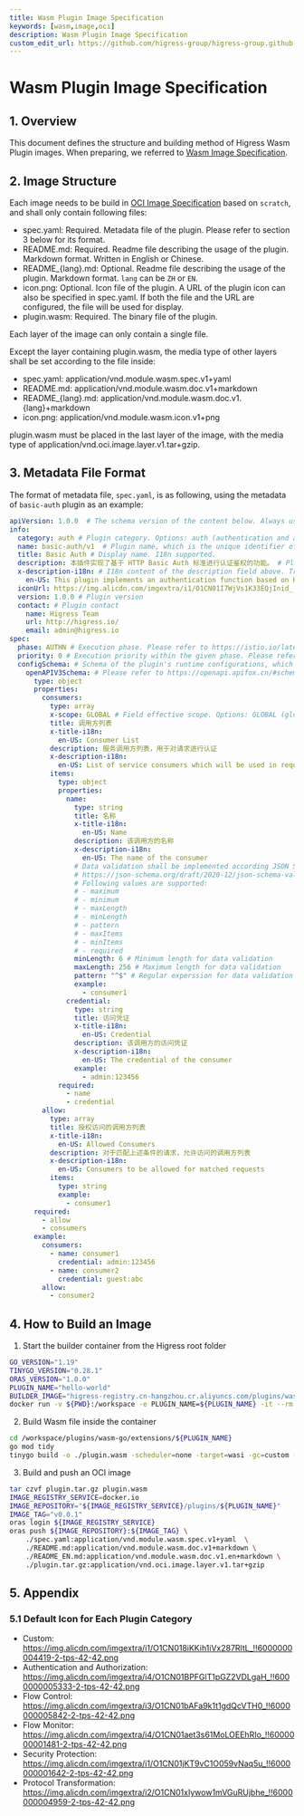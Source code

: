 ```yaml
---
title: Wasm Plugin Image Specification
keywords: [wasm,image,oci]
description: Wasm Plugin Image Specification
custom_edit_url: https://github.com/higress-group/higress-group.github.io/blob/main/i18n/en-us/docusaurus-plugin-content-docs/current/user/wasm-image-spec.md
---
```


# Wasm Plugin Image Specification

## 1. Overview

This document defines the structure and building method of Higress Wasm Plugin images. When preparing, we referred to [Wasm Image Specification](https://github.com/solo-io/wasm/blob/master/spec/spec-compat.md).

## 2. Image Structure

Each image needs to be build in [OCI Image Specification](https://github.com/opencontainers/image-spec) based on `scratch`, and shall only contain following files:

- spec.yaml: Required. Metadata file of the plugin. Please refer to section 3 below for its format.
- README.md: Required. Readme file describing the usage of the plugin. Markdown format. Written in English or Chinese.
- README_{lang}.md: Optional. Readme file describing the usage of the plugin. Markdown format. `lang` can be `ZH` or `EN`.
- icon.png: Optional. Icon file of the plugin. A URL of the plugin icon can also be specified in spec.yaml. If both the file and the URL are configured, the file will be used for display.
- plugin.wasm: Required. The binary file of the plugin.

Each layer of the image can only contain a single file.

Except the layer containing plugin.wasm, the media type of other layers shall be set according to the file inside:

- spec.yaml: application/vnd.module.wasm.spec.v1+yaml 
- README.md: application/vnd.module.wasm.doc.v1+markdown
- README_{lang}.md: application/vnd.module.wasm.doc.v1.{lang}+markdown
- icon.png: application/vnd.module.wasm.icon.v1+png

plugin.wasm must be placed in the last layer of the image, with the media type of application/vnd.oci.image.layer.v1.tar+gzip.

## 3. Metadata File Format

The format of metadata file, `spec.yaml`, is as following, using the metadata of `basic-auth` plugin as an example:

```yaml
apiVersion: 1.0.0  # The schema version of the content below. Always use to 1.0.0 for now.
info:
  category: auth # Plugin category. Options: auth (authentication and authorization), security (security protection), protocol (protocol transformation), flow-control, flow-monitor,custom
  name: basic-auth/v1  # Plugin name, which is the unique identifier of the plugin. It is recommended to add a version suffix, such as "/v1", just in case an incompatible upgrade in the future.
  title: Basic Auth # Display name. I18n supported.
  description: 本插件实现了基于 HTTP Basic Auth 标准进行认证鉴权的功能。 # Plugin description. I18n supported.
  x-description-i18n: # I18n content of the description field above. Translated contents can be added using "x-{name}-i18n" fields for all i18n-supported fields.
    en-US: This plugin implements an authentication function based on HTTP Basic Auth standard.
  iconUrl: https://img.alicdn.com/imgextra/i1/O1CN01I7WjVs1K33EQjInid_!!6000000001107-2-tps-960-290.png # Optional. URL of plugin icon file.
  version: 1.0.0 # Plugin version
  contact: # Plugin contact
    name: Higress Team
    url: http://higress.io/
    email: admin@higress.io
spec:
  phase: AUTHN # Execution phase. Please refer to https://istio.io/latest/docs/reference/config/proxy_extensions/wasm-plugin/#PluginPhase
  priority: 0 # Execution priority within the given phase. Please refer to https://istio.io/latest/docs/reference/config/proxy_extensions/wasm-plugin/#WasmPlugin
  configSchema: # Schema of the plugin's runtime configurations, which shall be defined with the Schema object in OpenAPI 3.0.0 standard.
    openAPIV3Schema: # Please refer to https://openapi.apifox.cn/#schema-%E5%AF%B9%E8%B1%A1 for the data structure. Some fields which can be used for display support i18n.
      type: object
      properties:
        consumers:
          type: array
          x-scope: GLOBAL # Field effective scope. Options: GLOBAL (global configuration), INSTANCE (instance-level configuration, which can be set associated to routes or domains.), ALL (Available as both global and instance-level configurations). Optional. Default value is INSTANCE.
          title: 调用方列表
          x-title-i18n:
            en-US: Consumer List
          description: 服务调用方列表，用于对请求进行认证
          x-description-i18n:
            en-US: List of service consumers which will be used in request authentication
          items:
            type: object
            properties:
              name:
                type: string
                title: 名称
                x-title-i18n:
                  en-US: Name
                description: 该调用方的名称
                x-description-i18n:
                  en-US: The name of the consumer
                # Data validation shall be implemented according JSON Schema Validation Spec
                # https://json-schema.org/draft/2020-12/json-schema-validation.html
                # Following values are supported:
                # - maximum
                # - minimum
                # - maxLength
                # - minLength
                # - pattern
                # - maxItems
                # - minItems
                # - required
                minLength: 6 # Minimum length for data validation
                maxLength: 256 # Maximum length for data validation
                pattern: "^$" # Regular experssion for data validation
                example:
                  - consumer1
              credential:
                type: string
                title: 访问凭证
                x-title-i18n:
                  en-US: Credential
                description: 该调用方的访问凭证
                x-description-i18n:
                  en-US: The credential of the consumer
                example:
                  - admin:123456
            required:
              - name
              - credential
        allow:
          type: array
          title: 授权访问的调用方列表
          x-title-i18n:
            en-US: Allowed Consumers
          description: 对于匹配上述条件的请求，允许访问的调用方列表
          x-description-i18n:
            en-US: Consumers to be allowed for matched requests
          items:
            type: string
            example:
              - consumer1
      required:
        - allow
        - consumers
      example:
        consumers:
          - name: consumer1
            credential: admin:123456
          - name: consumer2
            credential: guest:abc
        allow:
          - consumer2
```

## 4. How to Build an Image
1. Start the builder container from the Higress root folder

```bash
GO_VERSION="1.19"
TINYGO_VERSION="0.28.1"
ORAS_VERSION="1.0.0"
PLUGIN_NAME="hello-world"
BUILDER_IMAGE="higress-registry.cn-hangzhou.cr.aliyuncs.com/plugins/wasm-go-builder:go${GO_VERSION}-tinygo${TINYGO_VERSION}-oras${ORAS_VERSION}"
docker run -v ${PWD}:/workspace -e PLUGIN_NAME=${PLUGIN_NAME} -it --rm  /bin/bash
```

2. Build Wasm file inside the container

```bash
cd /workspace/plugins/wasm-go/extensions/${PLUGIN_NAME}
go mod tidy
tinygo build -o ./plugin.wasm -scheduler=none -target=wasi -gc=custom -tags='custommalloc nottinygc_finalizer' ./main.go
```

3. Build and push an OCI image

```bash
tar czvf plugin.tar.gz plugin.wasm
IMAGE_REGISTRY_SERVICE=docker.io
IMAGE_REPOSITORY="${IMAGE_REGISTRY_SERVICE}/plugins/${PLUGIN_NAME}"
IMAGE_TAG="v0.0.1"
oras login ${IMAGE_REGISTRY_SERVICE}
oras push ${IMAGE_REPOSITORY}:${IMAGE_TAG} \
    ./spec.yaml:application/vnd.module.wasm.spec.v1+yaml  \
    ./README.md:application/vnd.module.wasm.doc.v1+markdown \
    ./README_EN.md:application/vnd.module.wasm.doc.v1.en+markdown \
    ./plugin.tar.gz:application/vnd.oci.image.layer.v1.tar+gzip
```

## 5. Appendix

### 5.1 Default Icon for Each Plugin Category

- Custom: https://img.alicdn.com/imgextra/i1/O1CN018iKKih1iVx287RltL_!!6000000004419-2-tps-42-42.png
- Authentication and Authorization: https://img.alicdn.com/imgextra/i4/O1CN01BPFGlT1pGZ2VDLgaH_!!6000000005333-2-tps-42-42.png
- Flow Control: https://img.alicdn.com/imgextra/i3/O1CN01bAFa9k1t1gdQcVTH0_!!6000000005842-2-tps-42-42.png
- Flow Monitor: https://img.alicdn.com/imgextra/i4/O1CN01aet3s61MoLOEEhRIo_!!6000000001481-2-tps-42-42.png
- Security Protection: https://img.alicdn.com/imgextra/i1/O1CN01jKT9vC1O059vNaq5u_!!6000000001642-2-tps-42-42.png
- Protocol Transformation: https://img.alicdn.com/imgextra/i2/O1CN01xIywow1mVGuRUjbhe_!!6000000004959-2-tps-42-42.png
